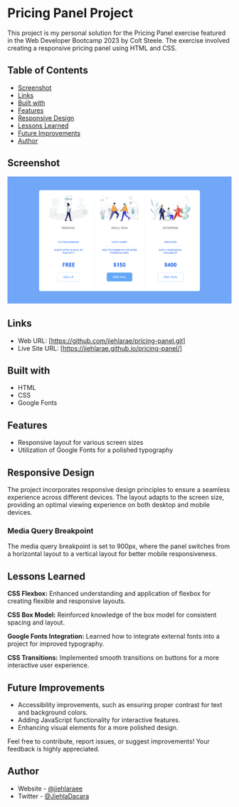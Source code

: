 # Pricing Panel Project

This project is my personal solution for the Pricing Panel exercise featured in the Web Developer Bootcamp 2023 by Colt Steele. The exercise involved creating a responsive pricing panel using HTML and CSS.

## Table of Contents
- [Screenshot](#screenshot)
- [Links](#links)
- [Built with](##built-with)
- [Features](#features)
- [Responsive Design](#responsive-design)
- [Lessons Learned](#lessons-learned)
- [Future Improvements](#future-improvements)
- [Author](#author)

## Screenshot

![](/screenshot.png)

## Links

- Web URL: [https://github.com/jiehlarae/pricing-panel.git]
- Live Site URL: [https://jiehlarae.github.io/pricing-panel/]

## Built with

- HTML
- CSS
- Google Fonts

## Features

- Responsive layout for various screen sizes
- Utilization of Google Fonts for a polished typography

## Responsive Design

The project incorporates responsive design principles to ensure a seamless experience across different devices. The layout adapts to the screen size, providing an optimal viewing experience on both desktop and mobile devices.

### Media Query Breakpoint

The media query breakpoint is set to 900px, where the panel switches from a horizontal layout to a vertical layout for better mobile responsiveness.

## Lessons Learned

**CSS Flexbox:** Enhanced understanding and application of flexbox for creating flexible and responsive layouts.

**CSS Box Model:** Reinforced knowledge of the box model for consistent spacing and layout.

**Google Fonts Integration:** Learned how to integrate external fonts into a project for improved typography.

**CSS Transitions:** Implemented smooth transitions on buttons for a more interactive user experience.

## Future Improvements

- Accessibility improvements, such as ensuring proper contrast for text and background colors.
- Adding JavaScript functionality for interactive features.
- Enhancing visual elements for a more polished design.

Feel free to contribute, report issues, or suggest improvements! Your feedback is highly appreciated.

## Author

- Website - [@jiehlaraee](https://github.com/jiehlarae)
- Twitter - [@JiehlaDacara](https://twitter.com/JiehlaDacara)
